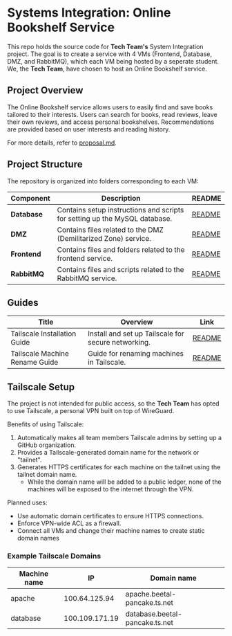 # Systems Integration: Online Bookshelf Service

This repo holds the source code for **Tech Team's** System Integration project. The goal is to create a service with 4 VMs (Frontend, Database, DMZ, and RabbitMQ), which each VM being hosted by a seperate student. We, the **Tech Team**, have chosen to host an Online Bookshelf service.

## Project Overview

The Online Bookshelf service allows users to easily find and save books tailored to their interests. Users can search for books, read reviews, leave their own reviews, and access personal bookshelves. Recommendations are provided based on user interests and reading history.

For more details, refer to [proposal.md](proposal.md).

## Project Structure

The repository is organized into folders corresponding to each VM:

| Component    | Description                                                                | README                         |
| ------------ | -------------------------------------------------------------------------- | ------------------------------ |
| **Database** | Contains setup instructions and scripts for setting up the MySQL database. | [README](./database/README.md) |
| **DMZ**      | Contains files related to the DMZ (Demilitarized Zone) service.            | [README](./DMZ/README.md)      |
| **Frontend** | Contains files and folders related to the frontend service.                | [README](./frontend/README.md) |
| **RabbitMQ** | Contains files and scripts related to the RabbitMQ service.                | [README](./RabbitMQ/README.md) |


## Guides

| Title                          | Overview                                            | Link                                   |
| ------------------------------ | --------------------------------------------------- | -------------------------------------- |
| Tailscale Installation Guide   | Install and set up Tailscale for secure networking. | [README](/tailscale.md)                |
| Tailscale Machine Rename Guide | Guide for renaming machines in Tailscale.           | [README](/tailscale-machine-rename.md) |


## Tailscale Setup

The project is not intended for public access, so the **Tech Team** has opted to use Tailscale, a personal VPN built on top of WireGuard.

Benefits of using Tailscale:
1. Automatically makes all team members Tailscale admins by setting up a GitHub organization.
2. Provides a Tailscale-generated domain name for the network or "tailnet".
3. Generates HTTPS certificates for each machine on the tailnet using the tailnet domain name.
   - While the domain name will be added to a public ledger, none of the machines will be exposed to the internet through the VPN.

Planned uses:
* Use automatic domain certificates to ensure HTTPS connections.
* Enforce VPN-wide ACL as a firewall.
* Connect all VMs and change their machine names to create static domain names

### Example Tailscale Domains

| Machine name | IP             | Domain name                    |
| ------------ | -------------- | ------------------------------ |
| apache       | 100.64.125.94  | apache.beetal-pancake.ts.net   |
| database     | 100.109.171.19 | database.beetal-pancake.ts.net |
